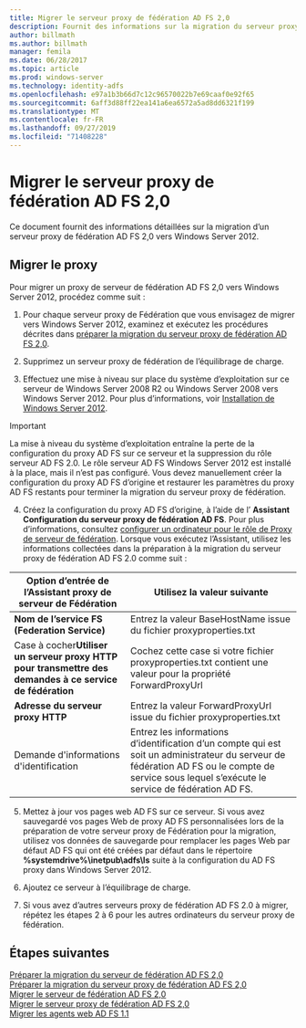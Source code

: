 ```yaml
---
title: Migrer le serveur proxy de fédération AD FS 2,0
description: Fournit des informations sur la migration du serveur proxy de fédération AD FS vers Windows Server 2012.
author: billmath
ms.author: billmath
manager: femila
ms.date: 06/28/2017
ms.topic: article
ms.prod: windows-server
ms.technology: identity-adfs
ms.openlocfilehash: e97a1b3b66d7c12c96570022b7e69caaf0e92f65
ms.sourcegitcommit: 6aff3d88ff22ea141a6ea6572a5ad8dd6321f199
ms.translationtype: MT
ms.contentlocale: fr-FR
ms.lasthandoff: 09/27/2019
ms.locfileid: "71408228"
---
```

# <a name="migrate-the-ad-fs-20-federation-server-proxy"></a>Migrer le serveur proxy de fédération AD FS 2,0
Ce document fournit des informations détaillées sur la migration d’un serveur proxy de fédération AD FS 2,0 vers Windows Server 2012.

## <a name="migrate-the-proxy"></a>Migrer le proxy

Pour migrer un proxy de serveur de fédération AD FS 2,0 vers Windows Server 2012, procédez comme suit :  
  
1.  Pour chaque serveur proxy de Fédération que vous envisagez de migrer vers Windows Server 2012, examinez et exécutez les procédures décrites dans [préparer la migration du serveur proxy de fédération AD FS 2,0](prepare-to-migrate-ad-fs-fed-proxy.md).  
  
2.  Supprimez un serveur proxy de fédération de l’équilibrage de charge.  
  
3.  Effectuez une mise à niveau sur place du système d’exploitation sur ce serveur de Windows Server 2008 R2 ou Windows Server 2008 vers Windows Server 2012. Pour plus d’informations, voir [Installation de Windows Server 2012](https://technet.microsoft.com/library/jj134246.aspx).  
  
> [!IMPORTANT]
>  La mise à niveau du système d’exploitation entraîne la perte de la configuration du proxy AD FS sur ce serveur et la suppression du rôle serveur AD FS 2.0. Le rôle serveur AD FS Windows Server 2012 est installé à la place, mais il n’est pas configuré. Vous devez manuellement créer la configuration du proxy AD FS d’origine et restaurer les paramètres du proxy AD FS restants pour terminer la migration du serveur proxy de fédération.  
  
4. Créez la configuration du proxy AD FS d’origine, à l’aide de l’ **Assistant Configuration du serveur proxy de fédération AD FS**. Pour plus d’informations, consultez [configurer un ordinateur pour le rôle de Proxy de serveur de fédération](configure-a-computer-for-the-federation-server-proxy-role.md). Lorsque vous exécutez l’Assistant, utilisez les informations collectées dans la préparation à la migration du serveur proxy de fédération AD FS 2.0 comme suit :  
  
 
|**Option d’entrée de l’Assistant proxy de serveur de Fédération**|**Utilisez la valeur suivante**|
|-----|-----|  
|**Nom de l’service FS (Federation Service)**|Entrez la valeur BaseHostName issue du fichier proxyproperties.txt|  
|Case à cocher**Utiliser un serveur proxy HTTP pour transmettre des demandes à ce service de fédération**|Cochez cette case si votre fichier proxyproperties.txt contient une valeur pour la propriété ForwardProxyUrl|  
|**Adresse du serveur proxy HTTP**|Entrez la valeur ForwardProxyUrl issue du fichier proxyproperties.txt|  
|Demande d'informations d'identification|Entrez les informations d’identification d’un compte qui est soit un administrateur du serveur de fédération AD FS ou le compte de service sous lequel s’exécute le service de fédération AD FS.|  
  
5. Mettez à jour vos pages web AD FS sur ce serveur. Si vous avez sauvegardé vos pages Web de proxy AD FS personnalisées lors de la préparation de votre serveur proxy de Fédération pour la migration, utilisez vos données de sauvegarde pour remplacer les pages Web par défaut AD FS qui ont été créées par défaut dans le répertoire **%systemdrive%\inetpub\adfs\ls** suite à la configuration du AD FS proxy dans Windows Server 2012.  
  
6. Ajoutez ce serveur à l’équilibrage de charge.  
  
7. Si vous avez d’autres serveurs proxy de fédération AD FS 2.0 à migrer, répétez les étapes 2 à 6 pour les autres ordinateurs du serveur proxy de fédération.  
  
  
## <a name="next-steps"></a>Étapes suivantes
 [Préparer la migration du serveur de fédération AD FS 2,0](prepare-to-migrate-ad-fs-fed-server.md)   
 [Préparer la migration du serveur proxy de fédération AD FS 2,0](prepare-to-migrate-ad-fs-fed-proxy.md)   
 [Migrer le serveur de fédération AD FS 2,0](migrate-the-ad-fs-fed-server.md)   
 [Migrer le serveur proxy de fédération AD FS 2,0](migrate-the-ad-fs-2-fed-server-proxy.md)   
 [Migrer les agents web AD FS 1.1](migrate-the-ad-fs-web-agent.md)